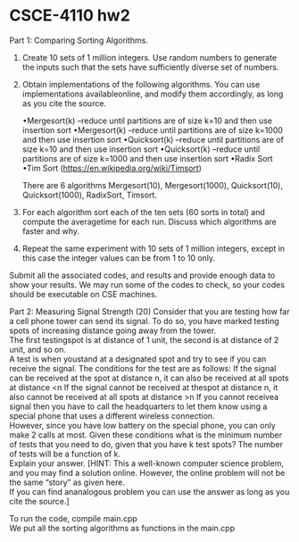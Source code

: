 # CSCE-4110 hw2

Part 1: Comparing Sorting Algorithms. 
  1. Create 10 sets of 1 million integers. Use random numbers to generate the inputs such that the sets have sufficiently diverse set of numbers.
  
  2. Obtain implementations of the following algorithms. You can use implementations availableonline, and modify them accordingly, as long as you cite the source.
      
      •Mergesort(k) –reduce until partitions are of size k=10  and  then  use  insertion  sort
      •Mergesort(k) –reduce until partitions are of size k=1000  and  then  use  insertion  sort
      •Quicksort(k) –reduce until partitions are of size k=10  and  then  use  insertion  sort
      •Quicksort(k) –reduce until partitions are of size k=1000  and  then  use  insertion  sort
      •Radix Sort
      •Tim Sort (https://en.wikipedia.org/wiki/Timsort)
     
     There are 6 algorithms Mergesort(10), Mergesort(1000), Quicksort(10), Quicksort(1000), RadixSort, Timsort.
      
  3. For each algorithm sort each of the ten sets (60 sorts in total) and compute the averagetime for each run. Discuss which algorithms are faster and why.
  
  4. Repeat the same experiment with 10 sets of 1 million integers, except in this case the integer values can be from 1 to 10 only. 
 
  Submit all the associated codes, and results and provide enough data to show your results. 
  We may run some of the codes to check, so your codes should be executable on CSE machines.  
  
  
Part 2: Measuring Signal Strength (20)
  Consider that you are testing how far a cell phone tower can send its signal. 
  To do so, you have marked testing spots of increasing distance going away from the tower.  
  The first testingspot is at distance of 1 unit, the second is at distance of 2 unit, and so on.  
  A test is when youstand at a designated spot and try to see if you can receive the signal.
  The conditions for the test are as follows: 
    If the signal can be received at the spot at distance n, it can also be received at all spots at distance <n 
    If the signal cannot be received at thespot at distance n, it also cannot be received at all spots at distance >n
    If you cannot receivea signal then you have to call the headquarters to let them know using a special phone that uses a different wireless connection.  
    However, since you have low battery on the special phone, you can only make 2 calls at most.
  Given these conditions what is the minimum number of tests that you need to do, given that you have k test spots?
  The number of tests will be a function of k.  
  Explain your answer.
    [HINT: This a well-known computer science problem, and you may find a solution online.
    However, the online problem will not be the same “story” as given here.  
    If you can find ananalogous problem you can use the answer as long as you cite the source.]

  
  To run the code, compile main.cpp                                                  
  We put all the sorting algorithms as functions in the main.cpp
